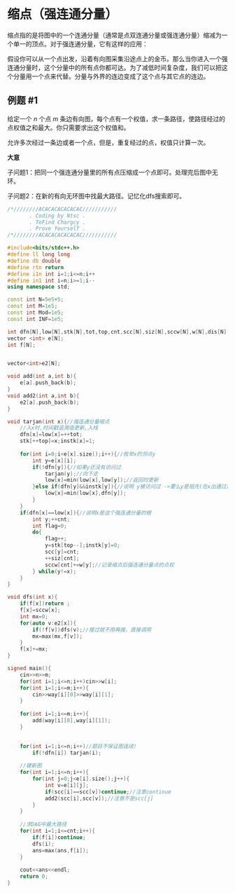# 缩点（强连通分量）

缩点指的是将图中的一个连通分量（通常是点双连通分量或强连通分量）缩减为一个单一的顶点。对于强连通分量，它有这样的应用：

假设你可以从一个点出发，沿着有向图采集沿途点上的金币。那么当你进入一个强连通分量时，这个分量中的所有点你都可达。为了减低时间复杂度，我们可以把这个分量用一个点来代替。分量与外界的连边变成了这个点与其它点的连边。

## 例题 #1

给定一个 $n$ 个点 $m$ 条边有向图，每个点有一个权值，求一条路径，使路径经过的点权值之和最大。你只需要求出这个权值和。

允许多次经过一条边或者一个点，但是，重复经过的点，权值只计算一次。

**大意**

子问题1：把同一个强连通分量里的所有点压缩成一个点即可。处理完后图中无环。

子问题2：在新的有向无环图中找最大路径。记忆化dfs搜索即可。



```C++
/*////////ACACACACACACAC///////////
       . Coding by Ntsc .
       . ToFind Chargcy .
       . Prove Yourself .
/*////////ACACACACACACAC///////////

#include<bits/stdc++.h>
#define ll long long
#define db double
#define rtn return
#define i1n int i=1;i<=n;i++
#define in1 int i=n;i>=1;i--
using namespace std;

const int N=5e5+5;
const int M=1e5;
const int Mod=1e5;
const int INF=1e5;

int dfn[N],low[N],stk[N],tot,top,cnt,scc[N],siz[N],sccw[N],w[N],dis[N],vis[N],n,m,way[N][2],instk[N],s,np,p[N],ans;
vector <int> e[N];
int f[N];


vector<int>e2[N];

void add(int a,int b){
	e[a].push_back(b);
}
void add2(int a,int b){
	e2[a].push_back(b);
}

void tarjan(int x){//强连通分量缩点
	//入x时,时间戳追溯值更新,入栈
	dfn[x]=low[x]=++tot;
	stk[++top]=x;instk[x]=1; 
	
	for(int i=0;i<e[x].size();i++){//枚举x的邻点y 
		int y=e[x][i];
		if(!dfn[y]){//如果y还没有访问过 
			tarjan(y);//向下走 
			low[x]=min(low[x],low[y]);//返回时更新 
		}else if(dfn[y]&&instk[y]){//说明 y被访问过 ->要么y是祖先(在x出通过返祖边访问到了),要么是左子树的点(在x通过横插边访问到了) 
			low[x]=min(low[x],dfn[y]); 
		}
	}
	if(dfn[x]==low[x]){//说明x是这个强连通分量的根 
		int y;++cnt;
		int flag=0;
		do{
			flag++;
			y=stk[top--];instk[y]=0;
			scc[y]=cnt;
			++siz[cnt];
			sccw[cnt]+=w[y];//记录缩点后强连通分量点的点权
		} while(y!=x); 
	}
}

void dfs(int x){
	if(f[x])return ;
	f[x]=sccw[x];
	int mx=0;
	for(auto v:e2[x]){
		if(!f[v])dfs(v);//搜过就不用再搜，直接调用 
		mx=max(mx,f[v]);
	}
	f[x]+=mx;
}

signed main(){
	cin>>n>>m;
	for(int i=1;i<=n;i++)cin>>w[i];
	for(int i=1;i<=m;i++){
		cin>>way[i][0]>>way[i][1];
	}
	
	for(int i=1;i<=m;i++){
		add(way[i][0],way[i][1]);
	}

	
	for(int i=1;i<=n;i++)//题目不保证图连续!
	    if(!dfn[i]) tarjan(i);
	
	//建新图 
	for(int i=1;i<=n;i++){
		for(int j=0;j<e[i].size();j++){
			int v=e[i][j];
			if(scc[i]==scc[v])continue;//注意continue
			add2(scc[i],scc[v]);//注意不是scc[j]
		}
	}
	
	//求DAG中最大路径
	for(int i=1;i<=cnt;i++){
		if(f[i])continue;
		dfs(i);
		ans=max(ans,f[i]);
	} 
	
	cout<<ans<<endl;
	return 0;
}

```

